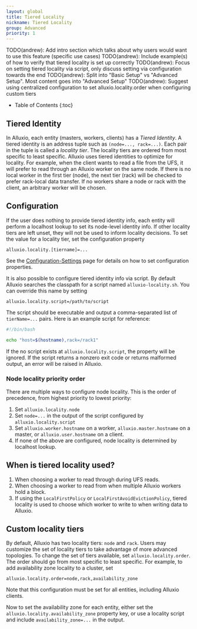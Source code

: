 ```yaml
---
layout: global
title: Tiered Locality
nickname: Tiered Locality
group: Advanced
priority: 1
---
```


TODO(andrew): Add intro section which talks about why users would want to use this feature (specific use cases)
TODO(andrew): Include example(s) of how to verify that tiered locality is set up correctly
TODO(andrew): Focus on setting tiered locality via script, only discuss setting via configuration towards the end
TODO(andrew): Split into "Basic Setup" vs "Advanced Setup". Most content goes into "Advanced Setup"
TODO(andrew): Suggest using centralized configuration to set alluxio.locality.order when configuring custom tiers

* Table of Contents
{:toc}

## Tiered Identity

In Alluxio, each entity (masters, workers, clients) has a *Tiered Identity*. A tiered
identity is an address tuple such as `(node=..., rack=...)`. Each pair in the tuple is called
a *locality tier*. The locality tiers are ordered from most specific to least specific. Alluxio
uses tiered identities to optimize for locality. For example, when the client wants to read a
file from the UFS, it will prefer to read through an Alluxio worker on the same node.
If there is no local worker in the first tier (node), the next tier (rack) will be checked
to prefer rack-local data transfer. If no workers share a node or rack with the client, an
arbitrary worker will be chosen.

## Configuration

If the user does nothing to provide tiered identity info, each entity will
perform a localhost lookup to set its node-level identity info. If other locality tiers
are left unset, they will not be used to inform locality decisions. To set
the value for a locality tier, set the configuration property

```
alluxio.locality.[tiername]=...
```

See the [Configuration-Settings](Configuration-Settings.html) page for details on how
to set configuration properties.

It is also possible to configure tiered identity info via script. By default Alluxio searches
the classpath for a script named `alluxio-locality.sh`. You can override this name by setting

```
alluxio.locality.script=/path/to/script
```

The script should be executable and output a comma-separated list of `tierName=...`
pairs. Here is an example script for reference:

```bash
#!/bin/bash

echo "host=$(hostname),rack=/rack1"
```

If the no script exists at `alluxio.locality.script`, the property will be ignored. If
the script returns a nonzero exit code or returns malformed output, an error will be
raised in Alluxio.

### Node locality priority order

There are multiple ways to configure node locality. This is the order of precedence,
from highest priority to lowest priority:

1. Set `alluxio.locality.node`
1. Set `node=...` in the output of the script configured by `alluxio.locality.script`
1. Set `alluxio.worker.hostname` on a worker, `alluxio.master.hostname` on a master, or
`alluxio.user.hostname` on a client.
1. If none of the above are configured, node locality is determined by localhost lookup.

## When is tiered locality used?

1. When choosing a worker to read through during UFS reads.
1. When choosing a worker to read from when multiple Alluxio workers hold a block.
1. If using the `LocalFirstPolicy` or `LocalFirstAvoidEvictionPolicy`, tiered locality is
used to choose which worker to write to when writing data to Alluxio.

## Custom locality tiers

By default, Alluxio has two locality tiers: `node` and `rack`. Users may customize the
set of locality tiers to take advantage of more advanced topologies. To change the set
of tiers available, set `alluxio.locality.order`. The order should go from most specific
to least specific. For example, to add availability zone locality to a cluster, set

```
alluxio.locality.order=node,rack,availability_zone
```

Note that this configuration must be set for all entities, including Alluxio clients.

Now to set the availability zone for each entity, either set the
`alluxio.locality.availability_zone` property key, or use a locality script and include
`availability_zone=...` in the output.
